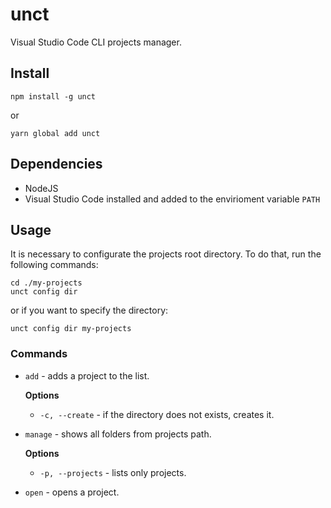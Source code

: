 # unct

Visual Studio Code CLI projects manager.

## Install

```terminal
npm install -g unct
```

or

```terminal
yarn global add unct
```

## Dependencies

* NodeJS
* Visual Studio Code installed and added to the envirioment variable ```PATH```

## Usage

It is necessary to configurate the projects root directory. To do that, run the following commands:

```terminal
cd ./my-projects
unct config dir
```

or if you want to specify the directory:

```terminal
unct config dir my-projects
```

### Commands

* ```add``` - adds a project to the list.

  **Options**
  * ```-c, --create``` - if the directory does not exists, creates it.
  
* ```manage``` - shows all folders from projects path.

  **Options**
  * ```-p, --projects``` - lists only projects.
  
* ```open``` - opens a project.
